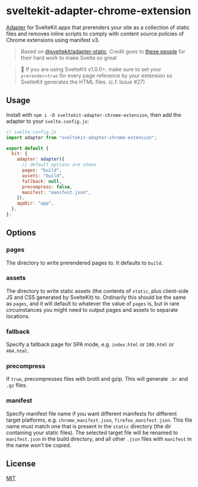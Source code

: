 # sveltekit-adapter-chrome-extension

[Adapter](https://kit.svelte.dev/docs#adapters) for SvelteKit apps that prerenders your site as a collection of static files and removes inline scripts to comply with content source policies of Chrome extensions using manifest v3.

> Based on [@sveltekit/adapter-static](https://github.com/sveltejs/kit/blob/master/packages/adapter-static). Credit goes to [these people](https://github.com/sveltejs/kit/graphs/contributors) for their hard work to make Svelte so great

> 🚧 If you are using SvelteKit v1.0.0+, make sure to set your `prerender=true` for every page reference by your extension so SvelteKit generates the HTML files. (c.f. Issue #27)

## Usage

Install with `npm i -D sveltekit-adapter-chrome-extension`, then add the adapter to your `svelte.config.js`:

```js
// svelte.config.js
import adapter from "sveltekit-adapter-chrome-extension";

export default {
  kit: {
    adapter: adapter({
      // default options are shown
      pages: "build",
      assets: "build",
      fallback: null,
      precompress: false,
      manifest: "manifest.json",
    }),
    appDir: "app",
  },
};
```

## Options

### pages

The directory to write prerendered pages to. It defaults to `build`.

### assets

The directory to write static assets (the contents of `static`, plus client-side JS and CSS generated by SvelteKit) to. Ordinarily this should be the same as `pages`, and it will default to whatever the value of `pages` is, but in rare circumstances you might need to output pages and assets to separate locations.

### fallback

Specify a fallback page for SPA mode, e.g. `index.html` or `200.html` or `404.html`.

### precompress

If `true`, precompresses files with brotli and gzip. This will generate `.br` and `.gz` files.

### manifest

Specify manifest file name if you want different manifests for different target platforms, e.g. `chrome_manifest.json`, `firefox_manifest.json`.
This file name must match one that is present in the `static` directory (the dir containing your static files). The selected target file will be renamed to `manifest.json` in the build directory, and all other `.json` files with `manifest` in the name won't be copied.

## License

[MIT](LICENSE)
